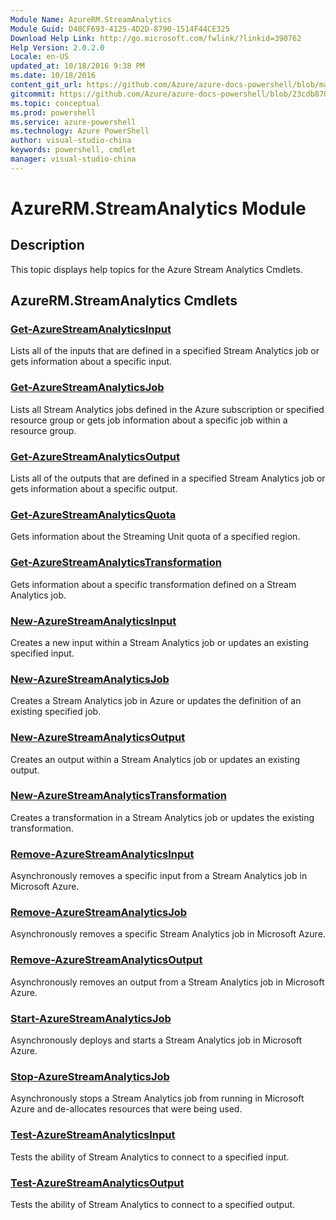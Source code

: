 ```yaml
---
Module Name: AzureRM.StreamAnalytics
Module Guid: D48CF693-4125-4D2D-8790-1514F44CE325
Download Help Link: http://go.microsoft.com/fwlink/?linkid=390762
Help Version: 2.0.2.0
Locale: en-US
updated_at: 10/18/2016 9:38 PM
ms.date: 10/18/2016
content_git_url: https://github.com/Azure/azure-docs-powershell/blob/master/azureps-cmdlets-docs/ResourceManager/AzureRM.StreamAnalytics/v0.9.8/AzureRM.StreamAnalytics.md
gitcommit: https://github.com/Azure/azure-docs-powershell/blob/23cdb8705d4ab9807c0e21b238f3b134a7d49c7d/azureps-cmdlets-docs/ResourceManager/AzureRM.StreamAnalytics/v0.9.8/AzureRM.StreamAnalytics.md
ms.topic: conceptual
ms.prod: powershell
ms.service: azure-powershell
ms.technology: Azure PowerShell
author: visual-studio-china
keywords: powershell, cmdlet
manager: visual-studio-china
---
```


# AzureRM.StreamAnalytics Module
## Description
This topic displays help topics for the Azure Stream Analytics Cmdlets.

## AzureRM.StreamAnalytics Cmdlets
### [Get-AzureStreamAnalyticsInput](.\Get-AzureStreamAnalyticsInput.md)
Lists all of the inputs that are defined in a specified Stream Analytics job or gets information about a specific input.


### [Get-AzureStreamAnalyticsJob](.\Get-AzureStreamAnalyticsJob.md)
Lists all Stream Analytics jobs defined in the Azure subscription or specified resource group or gets job information about a specific job within a resource group.


### [Get-AzureStreamAnalyticsOutput](.\Get-AzureStreamAnalyticsOutput.md)
Lists all of the outputs that are defined in a specified Stream Analytics job or gets information about a specific output.


### [Get-AzureStreamAnalyticsQuota](.\Get-AzureStreamAnalyticsQuota.md)
Gets information about the Streaming Unit quota of a specified region.


### [Get-AzureStreamAnalyticsTransformation](.\Get-AzureStreamAnalyticsTransformation.md)
Gets information about a specific transformation defined on a Stream Analytics job.


### [New-AzureStreamAnalyticsInput](.\New-AzureStreamAnalyticsInput.md)
Creates a new input within a Stream Analytics job or updates an existing specified input.


### [New-AzureStreamAnalyticsJob](.\New-AzureStreamAnalyticsJob.md)
Creates a Stream Analytics job in Azure or updates the definition of an existing specified job.


### [New-AzureStreamAnalyticsOutput](.\New-AzureStreamAnalyticsOutput.md)
Creates an output within a Stream Analytics job or updates an existing output.


### [New-AzureStreamAnalyticsTransformation](.\New-AzureStreamAnalyticsTransformation.md)
Creates a transformation in a Stream Analytics job or updates the existing transformation.


### [Remove-AzureStreamAnalyticsInput](.\Remove-AzureStreamAnalyticsInput.md)
Asynchronously removes a specific input from a Stream Analytics job in Microsoft Azure.


### [Remove-AzureStreamAnalyticsJob](.\Remove-AzureStreamAnalyticsJob.md)
Asynchronously removes a specific Stream Analytics job in Microsoft Azure.


### [Remove-AzureStreamAnalyticsOutput](.\Remove-AzureStreamAnalyticsOutput.md)
Asynchronously removes an output from a Stream Analytics job in Microsoft Azure.


### [Start-AzureStreamAnalyticsJob](.\Start-AzureStreamAnalyticsJob.md)
Asynchronously deploys and starts a Stream Analytics job in Microsoft Azure.


### [Stop-AzureStreamAnalyticsJob](.\Stop-AzureStreamAnalyticsJob.md)
Asynchronously stops a Stream Analytics job from running in Microsoft Azure and de-allocates resources that were being used.


### [Test-AzureStreamAnalyticsInput](.\Test-AzureStreamAnalyticsInput.md)
Tests the ability of Stream Analytics to connect to a specified input.


### [Test-AzureStreamAnalyticsOutput](.\Test-AzureStreamAnalyticsOutput.md)
Tests the ability of Stream Analytics to connect to a specified output.



